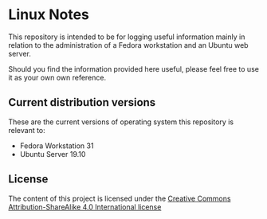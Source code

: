 # Linux Notes

This repository is intended to be for logging useful information mainly in relation to the administration of a Fedora workstation and an Ubuntu web server.

Should you find the information provided here useful, please feel free to use it as your own own reference.

## Current distribution versions

These are the current versions of operating system this repository is relevant to:

- Fedora Workstation 31
- Ubuntu Server 19.10

## License

The content of this project is licensed under the [Creative Commons Attribution-ShareAlike 4.0 International license](LICENSE.md)
